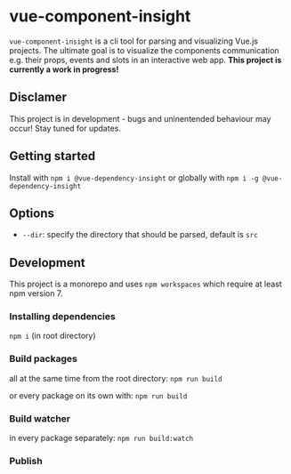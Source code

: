 # vue-component-insight
`vue-component-insight` is a cli tool for parsing and visualizing Vue.js projects. The ultimate goal is to visualize the components 
communication e.g. their props, events and slots in an interactive web app. **This project is currently a work in progress!**

## Disclamer
This project is in development - bugs and uninentended behaviour may occur! Stay tuned for updates.

## Getting started
Install with `npm i @vue-dependency-insight`
or globally with `npm i -g @vue-dependency-insight`

## Options
- `--dir`: specify the directory that should be parsed, default is `src`

## Development
This project is a monorepo and uses `npm workspaces` which require at least npm version 7.  

### Installing dependencies
`npm i` (in root directory)

### Build packages
all at the same time from the root directory:
`npm run build`

or every package on its own with: `npm run build` 

### Build watcher
in every package separately: `npm run build:watch` 

### Publish
